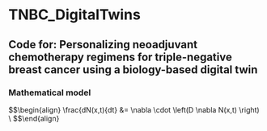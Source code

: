# TNBC_DigitalTwins

## Code for: Personalizing neoadjuvant chemotherapy regimens for triple-negative breast cancer using a biology-based digital twin

### Mathematical model
$$\begin{align}
\frac{dN(x,t){dt} &= \nabla \cdot \left(D \nabla N(x,t) \right) \\
$$\end{align}
